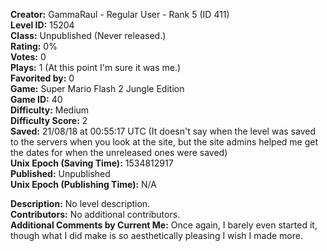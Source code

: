 **Creator:** GammaRaul - Regular User - Rank 5 (ID 411) <br>
**Level ID:** 15204 <br>
**Class:** Unpublished (Never released.) <br>
**Rating:** 0% <br>
**Votes:** 0 <br>
**Plays:** 1 (At this point I'm sure it was me.) <br>
**Favorited by:** 0 <br>
**Game:** Super Mario Flash 2 Jungle Edition <br>
**Game ID:** 40 <br>
**Difficulty:** Medium <br>
**Difficulty Score:** 2 <br>
**Saved:** 21/08/18 at 00:55:17 UTC (It doesn't say when the level was saved to the servers when you look at the site, but the site admins helped me get the dates for when the unreleased ones were saved) <br>
**Unix Epoch (Saving Time):** 1534812917 <br>
**Published:** Unpublished <br>
**Unix Epoch (Publishing Time):** N/A

**Description:** No level description. <br>
**Contributors:** No additional contributors. <br>
**Additional Comments by Current Me:** Once again, I barely even started it, though what I did make is so aesthetically pleasing I wish I made more.
